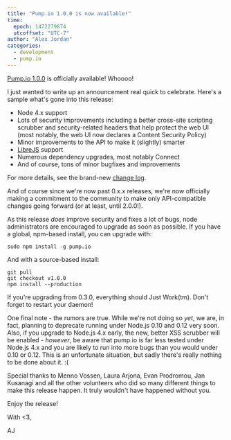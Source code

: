 ```yaml
---
title: "Pump.io 1.0.0 is now available!"
time:
  epoch: 1472279874
  utcoffset: "UTC-7"
author: "Alex Jordan"
categories:
  - development
  - pump.io
---
```


[Pump.io 1.0.0][1] is officially available! Whoooo!

I just wanted to write up an announcement real quick to celebrate. Here's a sample what's gone into this release:

* Node 4.x support
* Lots of security improvements including a better cross-site scripting scrubber and security-related headers that help protect the web UI (most notably, the web UI now declares a Content Security Policy)
* Minor improvements to the API to make it (slightly) smarter
* [LibreJS][2] support
* Numerous dependency upgrades, most notably Connect
* And of course, tons of minor bugfixes and improvements

For more details, see the brand-new [change log][3].

And of course since we're now past 0.x.x releases, we're now officially making a commitment to the community to make only API-compatible changes going forward (or at least, until 2.0.0!).

As this release _does_ improve security and fixes a lot of bugs, node administrators are encouraged to upgrade as soon as possible. If you have a global, npm-based install, you can upgrade with:

    sudo npm install -g pump.io

And with a source-based install:

    git pull
    git checkout v1.0.0
	npm install --production

If you're upgrading from 0.3.0, everything should Just Work(tm). Don't forget to restart your daemon!

One final note - the rumors are true. While we're not doing so _yet_, we are, in fact, planning to deprecate running under Node.js 0.10 and 0.12 very soon. Also, if you upgrade to Node.js 4.x early, the new, better XSS scrubber will be enabled - _however_, be aware that pump.io is far less tested under Node.js 4.x and you are likely to run into more bugs than you would under 0.10 or 0.12. This is an unfortunate situation, but sadly there's really nothing to be done about it. :(

Special thanks to Menno Vossen, Laura Arjona, Evan Prodromou, Jan Kusanagi and all the other volunteers who did so many different things to make this release happen. It truly wouldn't have happened without you.

Enjoy the release!

With <3,

AJ

 [1]: https://github.com/e14n/pump.io/releases/tag/v1.0.0
 [2]: https://www.gnu.org/software/librejs/
 [3]: https://github.com/e14n/pump.io/blob/master/CHANGELOG.md#100---2016-08-26

